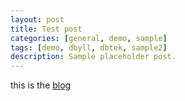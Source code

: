 ```yaml
---
layout: post
title: Test post
categories: [general, demo, sample]
tags: [demo, dbyll, dbtek, sample2]
description: Sample placeholder post.
---
```


this is the [blog](https://alink.org)

